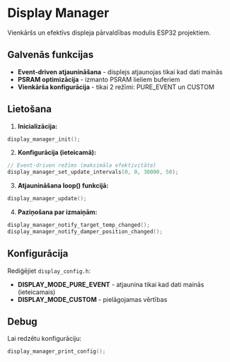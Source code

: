 # Display Manager

Vienkāršs un efektīvs displeja pārvaldības modulis ESP32 projektiem.

## Galvenās funkcijas

- **Event-driven atjaunināšana** - displejs atjaunojas tikai kad dati mainās
- **PSRAM optimizācija** - izmanto PSRAM lieliem buferiem
- **Vienkārša konfigurācija** - tikai 2 režīmi: PURE_EVENT un CUSTOM

## Lietošana

1. **Inicializācija:**
```cpp
display_manager_init();
```

2. **Konfigurācija (ieteicamā):**
```cpp
// Event-driven režīms (maksimāla efektivitāte)
display_manager_set_update_intervals(0, 0, 30000, 50);
```

3. **Atjaunināšana loop() funkcijā:**
```cpp
display_manager_update();
```

4. **Paziņošana par izmaiņām:**
```cpp
display_manager_notify_target_temp_changed();
display_manager_notify_damper_position_changed();
```

## Konfigurācija

Rediģējiet `display_config.h`:

- **DISPLAY_MODE_PURE_EVENT** - atjaunina tikai kad dati mainās (ieteicamais)
- **DISPLAY_MODE_CUSTOM** - pielāgojamas vērtības

## Debug

Lai redzētu konfigurāciju:
```cpp
display_manager_print_config();
```
